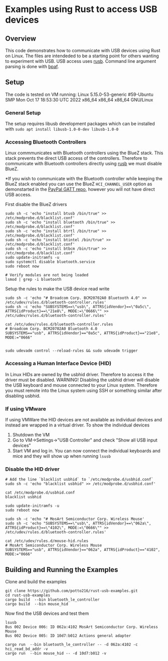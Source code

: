 # Examples using Rust to access USB devices
## Overview
This code demonstrates how to communicate with USB devices using Rust on Linux. The files are intendeded to be a starting point for others wanting to experiment with USB. USB access uses [rusb]. Command line argument parsing is done with [bpaf].

## Setup
The code is tested on VM running: 
Linux 5.15.0-53-generic #59-Ubuntu SMP Mon Oct 17 18:53:30 UTC 2022 x86_64 x86_64 x86_64 GNU/Linux

### General Setup
The setup requires libusb development packages which can be installed with
`sudo apt install libusb-1.0-0-dev libusb-1.0-0`

### Accessing Bluetooth Controllers
Linux commmunicates with Bluetooth controllers using the BlueZ stack. This stack prevents the direct USB access of the controllers. Therefore
to communicate with Bluetooth controllers directly using [rusb] we must disable BlueZ.

*If you wish to communicate with the Bluetooth controller while keeping the BlueZ stack enabled you can use the BlueZ `HCI_CHANNEL_USER` option as demonstarted in the [PayPal GATT repo](github.com/paypal/gatt), however you will not have direct USB access.

First disable the BlueZ drivers
```
sudo sh -c 'echo "install btusb /bin/true" >> /etc/modprobe.d/blacklist.conf'
sudo sh -c 'echo "install bluetooth /bin/true" >> /etc/modprobe.d/blacklist.conf'
sudo sh -c 'echo "install btrtl /bin/true" >> /etc/modprobe.d/blacklist.conf'
sudo sh -c 'echo "install btintel /bin/true" >> /etc/modprobe.d/blacklist.conf'
sudo sh -c 'echo "install btbcm /bin/true" >> /etc/modprobe.d/blacklist.conf'
sudo update-initramfs -u
sudo systemctl disable bluetooth.service
sudo reboot now

# Verify modules are not being loaded
lsmod | grep -i bluetooth
```

Setup the rules to make the USB device read write
```
sudo sh -c 'echo "# Broadcom Corp. BCM20702A0 Bluetooth 4.0" >> /etc/udev/rules.d/bluetooth-controller.rules'
sudo sh -c 'echo "SUBSYSTEMS==\"usb\", ATTRS{idVendor}==\"0a5c\", ATTRS{idProduct}==\"21e8\", MODE:=\"0666\"" >> /etc/udev/rules.d/bluetooth-controller.rules'

cat /etc/udev/rules.d/bluetooth-controller.rules
# Broadcom Corp. BCM20702A0 Bluetooth 4.0
SUBSYSTEMS=="usb", ATTRS{idVendor}=="0a5c", ATTRS{idProduct}=="21e8", MODE:="0666"


sudo udevadm control --reload-rules && sudo udevadm trigger
```

### Accessing a Human Interface Device (HID)
In Linux HIDs are owned by the usbhid driver. Therefore to access it the driver must be disabled. WARNING! Disabling the usbhid driver will disable the USB keyboard and mouse connected to your Linux system. Therefore you must remote into the Linux system using SSH or something similar after disabling usbhid.

### If using VMware 
If using VMWare the HID devices are not available as individual devices and instead are wrapped in a virtual driver. To show the individual devices
1. Shutdown the VM
2. Go to VM->Settings->"USB Controller" and check "Show all USB input devices"
3. Start VM and log in.
You can now connect the individual keyboards and mice and they will show up when running `lsusb`

### Disable the HID driver
```
# Add the line `blacklist usbhid` to `/etc/modprobe.d/usbhid.conf`
sudo sh -c 'echo "blacklist usbhid" >> /etc/modprobe.d/usbhid.conf'

cat /etc/modprobe.d/usbhid.conf
blacklist usbhid

sudo update-initramfs -u
sudo reboot now

sudo sh -c 'echo "# MosArt Semiconductor Corp. Wireless Mouse'
sudo sh -c 'echo "SUBSYSTEMS==\"usb\", ATTRS{idVendor}==\"062a\", ATTRS{idProduct}==\"4102\", MODE:=\"0666\"" >> /etc/udev/rules.d/bluetooth-controller.rules'

cat /etc/udev/rules.d/mouse-hid.rules
# MosArt Semiconductor Corp. Wireless Mouse
SUBSYSTEMS=="usb", ATTRS{idVendor}=="062a", ATTRS{idProduct}=="4102", MODE:="0666"
```

## Building and Running the Examples

Clone and build the examples
```
git clone https://github.com/potto216/rust-usb-examples.git
cd rust-usb-examples
cargo build  --bin bluetooth_le_controller
cargo build  --bin mouse_hid
```
Now find the USB devices and test them 

```
lsusb
Bus 002 Device 006: ID 062a:4102 MosArt Semiconductor Corp. Wireless Mouse
Bus 002 Device 005: ID 10d7:b012 Actions general adapter

cargo run  --bin bluetooth_le_controller -- -d 062a:4102 -c hci_read_bd_addr -v
cargo run  --bin mouse_hid -- -d 10d7:b012 -v
```


[rusb]: https://github.com/a1ien/rusb
[bpaf]: https://github.com/pacak/bpaf
